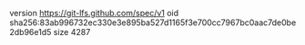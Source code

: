 version https://git-lfs.github.com/spec/v1
oid sha256:83ab996732ec330e3e895ba527d1165f3e700cc7967bc0aac7de0be2db96e1d5
size 4287
